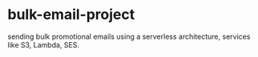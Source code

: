 # bulk-email-project
sending bulk promotional emails using a serverless architecture, services like S3, Lambda, SES.
